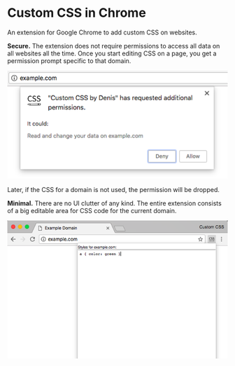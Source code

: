# Custom CSS in Chrome

An extension for Google Chrome to add custom CSS on websites.

**Secure.** The extension does not require permissions to access all data on all websites all the time. Once you start editing CSS on a page, you get a permission prompt specific to that domain.

![Permission dialog](docs/permission-dialog.png)

Later, if the CSS for a domain is not used, the permission will be dropped.

**Minimal.** There are no UI clutter of any kind. The entire extension consists of a big editable area for CSS code for the current domain.

![UI screenshot](docs/ui-screenshot.png)
